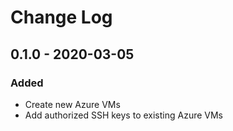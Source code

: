 # Change Log

## 0.1.0 - 2020-03-05

### Added
- Create new Azure VMs
- Add authorized SSH keys to existing Azure VMs
